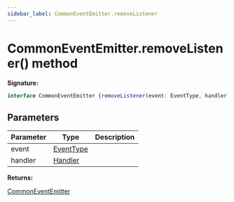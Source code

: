 ```yaml
---
sidebar_label: CommonEventEmitter.removeListener
---
```

# CommonEventEmitter.removeListener() method

**Signature:**

```typescript
interface CommonEventEmitter {removeListener(event: EventType, handler: Handler): CommonEventEmitter;}
```

## Parameters

|  Parameter | Type | Description |
|  --- | --- | --- |
|  event | [EventType](./puppeteer.eventtype.md) |  |
|  handler | [Handler](./puppeteer.handler.md) |  |

**Returns:**

[CommonEventEmitter](./puppeteer.commoneventemitter.md)

